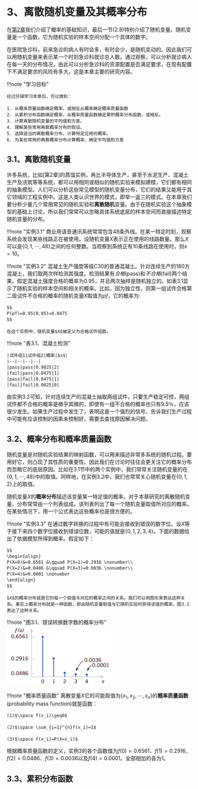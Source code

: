 # 3、离散随机变量及其概率分布

在[第2章](second.md)我们介绍了概率的基础知识，最后一节(2.8)特别介绍了随机变量。随机变量是一个函数，它为随机实验的样本空间分配一个具体的数字。

在医院急诊科，前来急诊的病人有时会多，有时会少，是随机变动的。因此我们可以用随机变量来表示某一个时刻急诊科就诊总人数。通过观察，可以分析就诊病人在每一天的分布情况，由此可以分析急诊科的资源配置是否满足要求，在现有配置下不满足要求的风险有多大。这是本章主要的研究内容。

!!!note "学习目标"

    经过仔细学习本章后，可以做到：
    
    1. 从概率质量函数确定概率，或相反从概率确定概率质量函数
    2. 从累积分布函数确定概率，从概率质量函数确定累积概率分布函数，或相反。
    3. 计算离散随机变量的平均值和方差。
    4. 理解某些常用离散概率分布的假设。
    5. 选择适当的离散概率分布，计算特定应用的概率。
    6. 为某些常用的离散概率分布计算概率、确定平均值和方差

## 3.1、离散随机变量
许多系统，比如[第2章]的蒸馏实例，再比半导体生产，甚至于水泥生产、混凝土生产及浇筑等等系统，都可以用相同或相似的随机实验来模拟建模，它们都有相同的抽象模型。人们可以分析这些常见模型的随机变量分布，它们的结果又能用于其它领域的工程实例中。这是人类认识世界的模式，即举一返三的模式。在本章我们要分析少量几个常用常见的随机实验和**离散随机**变量。由于在随机实验这个抽象模型的基础上讨论，所以我们常常可以忽略具体系统底层的样本空间而直接描述特定随机变量的分布。

!!!note "实例3.1"
    商业用语音通讯系统常常包含48条外线。在某一特定时刻，观察系统会发现某些线路正在被使用。设随机变量$X$表示正在使用的线路数量。那么$X$可以是$\{0,1,\cdots,48\}$之间的任何整数。当观察到系统正有10条线路在使用时，则$x=10$。

!!!note "实例3.2"
    混凝土生产强度等级C30的普通混凝土。针对连续生产的180方混凝土，我们取两次样检测其强度。检测结果有*合格*(pass)和*不合格*(fail)两个结果。假定混凝土强度合格的概率为0.95，并且两次抽样是随机独立的。如表3.1显示了随机实验的样本空间和相关的概率。比如，因为独立性，则第一组试件合格第二级试件不合格的概率的随机变量$X$取值为$pf$，它的概率为:

    $$
    P(pf)=0.95(0.05)=0.0475
    $$

    在这个实例中，随机变量$X$被定义为合格试件组数。

!!!note "表3.1、混凝土检测"

    |试件组1|试件组2|概率|$x$|
    |--|--|--|--|
    |pass|pass|0.9025|2|
    |fail|pass|0.0475|1|
    |pass|fail|0.0475|1|
    |fail|fail|0.0025|0|

由实例3.2可知，针对连续生产的混凝土抽取两组试件，只要生产稳定可控，两组试件都不合格的概率是微乎其微的，即使有一组不合格的概率也只有9.5％，应该很少发生。如果生产过程中发生了，表明这是一个强烈的信号，告诉我们生产过程中可能有应该控制的因素未控制好，需要去查找原因解决问题。

## 3.2、概率分布和概率质量函数
随机变量是对随机实验结果的映射函数，可以用来描述非常多系统的随机过程。要用好它，则凸现了其性质的重要性。因此我们在讨论时往往会更关注它的概率分布而忽略它的底层原因。比如在3.1节中的两个实例中，我们常常关注随机变量的在$\{0,1,\cdots,48\}$中的取值。同样地，在实例3.2中，我们也常常关心随机变量在$\{0,1,2\}$上的取值。

随机变量$X$的**概率分布**描述该变量某一特定值的概率。对于本章研究的离散随机变量，分布常常由一个列表组成。该列表列出了每一个随机变量取值所对应的概率。在某些情况下，用一个公式表达这些概率也是很方便的。

!!!note "实例3.3"
    在通过数字转换的过程中有可能会接收到错误的数字位。设$X$等于接下来四个数字位接收到错误位数，可能的值就是$\{0,1,2,3,4\}$。下面的数据给出了依据模型所得到概率。假定如下：

    $$
    \begin{align}
    P(X=0)&=0.6561 &\qquad P(X=1)=0.2916 \nonumber\\
    P(X=2)&=0.0486 &\qquad P(X=3)=0.0036 \nonumber\\
    P(X=4)&=0.0001 \nonumber
    \end{align}
    $$

    $X$的概率分布就是它的每一个取值与对应的概率之间的关系。我们可以用图形来表达这种关系。事实上概率分布就是一种函数，即由随机变量取值与它随机实验时获得该值的概率。图3.1表达了这种关系。

!!!note "图3.1、错误转换数字数的概率分布"
    ![fig.3.1](images/fig3.1.png)

!!!note "概率质量函数"
    离散变量$X$它的可能取值为$\{x_1,x_2,\cdots,x_n\}$的**概率质量函数**(probability mass function)就是函数：

    (1)$\space f(x_i)\geq0$

    (2)$\space \sum_{i=1}^{n}f(x_i)=1$

    (3)$\space f(x_i)=P(X=x_i)$

根据概率质量函数的定义，实例3的各个函数值为$f(0)=0.6561$、$f(1)=0.2916$、$f(2)=0.0486$、$f(3)=0.0036$以及$f(4)=0.0001$。全部相加的各为1。

## 3.3、累积分布函数

